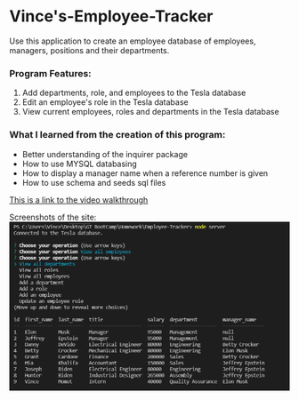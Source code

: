 # Vince's-Employee-Tracker
Use this application to create an employee database of employees, managers, positions and their departments.


### Program Features:
1) Add departments, role, and employees to the Tesla database
2) Edit an employee's role in the Tesla database
3) View current employees, roles and departments in the Tesla database


### What I learned from the creation of this program:
* Better understanding of the inquirer package
* How to use MYSQL databasing
* How to display a manager name when a reference number is given
* How to use schema and seeds sql files

[This is a link to the video walkthrough](https://youtu.be/ZvuHzxnRgKc)

Screenshots of the site:
![This is an image of my main page](/Assets/ss.png)




